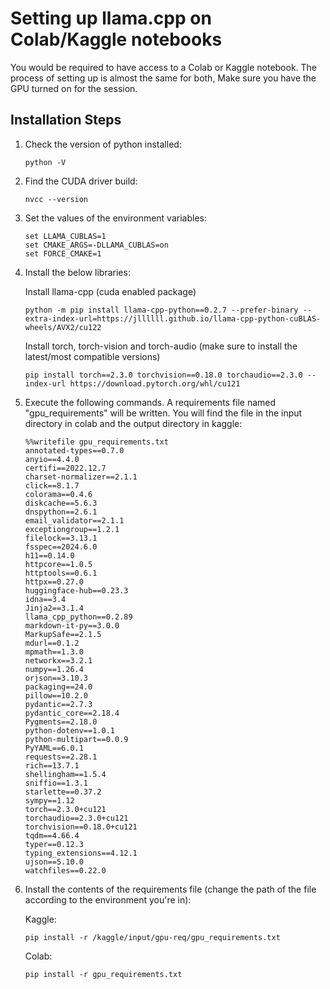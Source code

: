 # Setting up llama.cpp on Colab/Kaggle notebooks

You would be required to have access to a Colab or Kaggle notebook. The process of setting up is almost the same for both, Make sure you have the GPU turned on for the session. 

## Installation Steps

1. Check the version of python installed:
    ```shell
    python -V 
    ```

2. Find the CUDA driver build:
    ```shell
    nvcc --version
    ```

3. Set the values of the environment variables:
    ```shell
    set LLAMA_CUBLAS=1
    set CMAKE_ARGS=-DLLAMA_CUBLAS=on
    set FORCE_CMAKE=1
    ```

4. Install the below libraries:

    Install llama-cpp (cuda enabled package)
    ```shell
    python -m pip install llama-cpp-python==0.2.7 --prefer-binary --extra-index-url=https://jllllll.github.io/llama-cpp-python-cuBLAS-wheels/AVX2/cu122
    ```
    
    Install torch, torch-vision and torch-audio (make sure to install the latest/most compatible versions)
    ```shell
    pip install torch==2.3.0 torchvision==0.18.0 torchaudio==2.3.0 --index-url https://download.pytorch.org/whl/cu121
    ```
5. Execute the following commands. A requirements file named "gpu_requirements" will be written. You will find the file in the input directory in colab and the output directory in kaggle:

    ```shell
    %%writefile gpu_requirements.txt
    annotated-types==0.7.0
    anyio==4.4.0
    certifi==2022.12.7
    charset-normalizer==2.1.1
    click==8.1.7
    colorama==0.4.6
    diskcache==5.6.3
    dnspython==2.6.1
    email_validator==2.1.1
    exceptiongroup==1.2.1
    filelock==3.13.1
    fsspec==2024.6.0
    h11==0.14.0
    httpcore==1.0.5
    httptools==0.6.1
    httpx==0.27.0
    huggingface-hub==0.23.3
    idna==3.4
    Jinja2==3.1.4
    llama_cpp_python==0.2.89
    markdown-it-py==3.0.0
    MarkupSafe==2.1.5
    mdurl==0.1.2
    mpmath==1.3.0
    networkx==3.2.1
    numpy==1.26.4
    orjson==3.10.3
    packaging==24.0
    pillow==10.2.0
    pydantic==2.7.3
    pydantic_core==2.18.4
    Pygments==2.18.0
    python-dotenv==1.0.1
    python-multipart==0.0.9
    PyYAML==6.0.1
    requests==2.28.1
    rich==13.7.1
    shellingham==1.5.4
    sniffio==1.3.1
    starlette==0.37.2
    sympy==1.12
    torch==2.3.0+cu121
    torchaudio==2.3.0+cu121
    torchvision==0.18.0+cu121
    tqdm==4.66.4
    typer==0.12.3
    typing_extensions==4.12.1
    ujson==5.10.0
    watchfiles==0.22.0
    ```

6. Install the contents of the requirements file (change the path of the file according to the environment you're in):

    Kaggle:
    ```shell
    pip install -r /kaggle/input/gpu-req/gpu_requirements.txt
    ```

    Colab:
    ```shell
    pip install -r gpu_requirements.txt
    ```
